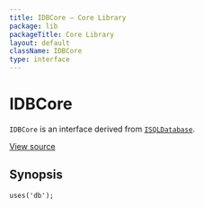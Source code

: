 ```yaml
---
title: IDBCore — Core Library
package: lib
packageTitle: Core Library
layout: default
className: IDBCore
type: interface
---
```


# IDBCore

<code>IDBCore</code> is an interface derived from <code><a href="ISQLDatabase">ISQLDatabase</a></code>.

<a href="http://github.com/nexgenta/eregansu/blob/master/lib/db.php">View source</a>

## Synopsis

<pre><code>uses('db');
</code></pre>
